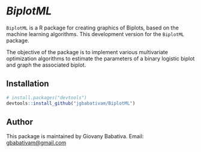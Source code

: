 # *BiplotML*

`BiplotML` is a R package for creating graphics of Biplots, based on the machine learning algorithms. This development version for the `BiplotML` package. 

The objective of the package is to implement various multivariate optimization algorithms to estimate the parameters of a binary logistic biplot and graph the associated biplot.

## Installation

``` r
# install.packages("devtools")
devtools::install_github("jgbabativam/BiplotML")
```

## Author

This package is maintained by Giovany Babativa. Email: gbabativam@gmail.com
